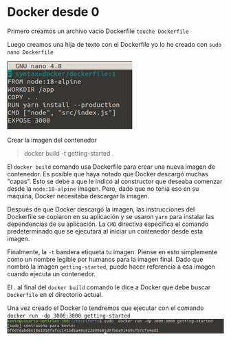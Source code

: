 # Docker desde 0
Primero creamos un archivo vacio Dockerfile `touche Dockerfile`

Luego creamos una hija de texto con el Dockerfile yo lo he creado con `sudo nano Dockerfile`

![Fichero Docker](imagenes/docker1.png)

Crear la imagen del contenedor 
> docker build -t getting-started .

El `docker build` comando usa Dockerfile para crear una nueva imagen de contenedor. Es posible que haya notado que Docker descargó muchas "capas". Esto se debe a que le indicó al constructor que deseaba comenzar desde la `node:18-alpine` imagen. Pero, dado que no tenía eso en su máquina, Docker necesitaba descargar la imagen.

Después de que Docker descargó la imagen, las instrucciones del Dockerfile se copiaron en su aplicación y se usaron `yarn` para instalar las dependencias de su aplicación. La `CMD` directiva especifica el comando predeterminado que se ejecutará al iniciar un contenedor desde esta imagen.

Finalmente, la `-t` bandera etiqueta tu imagen. Piense en esto simplemente como un nombre legible por humanos para la imagen final. Dado que nombró la imagen `getting-started`, puede hacer referencia a esa imagen cuando ejecuta un contenedor.

El  . al final del `docker build` comando le dice a Docker que debe buscar `Dockerfile` en el directorio actual.

Una vez creado el Docker lo tendremos que ejecutar con el comando `docker run -dp 3000:3000 getting-started`
![Ejecutar Docker](imagenes/Docker2.png)
